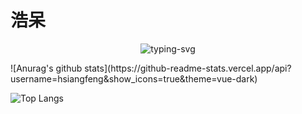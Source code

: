 # 浩呆
<p align="center">
   <img src="https://readme-typing-svg.herokuapp.com?color=28696B&size=21&center=true&lines=%E9%97%AA%E9%97%AA%E5%8F%91%E4%BA%AE%EF%BC%8C%E9%97%AA%E9%97%AA%E5%8F%91%E4%BA%AE;Achuan-2+%E7%A5%9D%E4%BD%A0%E4%BB%8A%E6%97%A5%E6%84%89%E5%BF%AB" alt="typing-svg">
</p>
![Anurag's github stats](https://github-readme-stats.vercel.app/api?username=hsiangfeng&show_icons=true&theme=vue-dark)

![Top Langs](https://github-readme-stats.vercel.app/api/top-langs/?username=hsiangfeng&show_icons=true&layout=compact&theme=vue-dark)


